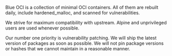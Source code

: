 Blue OCI is a collection of minimal OCI containers. All of them are rebuilt daily, include hardened_malloc, and scanned for vulnerabilities.

We strive for maximum compatibility with upstream. Alpine and unprivileged users are used whenever possible.

Our number one priority is vulnerability patching. We will ship the latest version of packages as soon as possible. We will not pin package versions or hashes that we cannot maintain in a reasonable manner.
